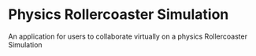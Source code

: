 # Physics Rollercoaster Simulation
An application for users to collaborate virtually on a physics Rollercoaster Simulation
